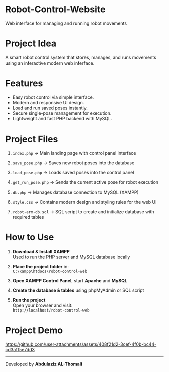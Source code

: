 # Robot-Control-Website
Web interface for managing and running robot movements  

# Project Idea
A smart robot control system that stores, manages, and runs movements using an interactive modern web interface.  

# Features
- Easy robot control via simple interface.
- Modern and responsive UI design.
- Load and run saved poses instantly.
- Secure single-pose management for execution.
- Lightweight and fast PHP backend with MySQL.  

# Project Files

1. `index.php` -> Main landing page with control panel interface

2. `save_pose.php` -> Saves new robot poses into the database

3. `load_pose.php` -> Loads saved poses into the control panel

4. `get_run_pose.php` -> Sends the current active pose for robot execution

5. `db.php` -> Manages database connection to MySQL (XAMPP)

6. `style.css` -> Contains modern design and styling rules for the web UI

7. `robot-arm-db.sql` -> SQL script to create and initialize database with required tables  

# How to Use

1. **Download & Install XAMPP**  
     Used to run the PHP server and MySQL database locally

2. **Place the project folder** in:  
   `C:\xampp\htdocs\robot-control-web`

3. **Open XAMPP Control Panel**, start **Apache** and **MySQL**

4. **Create the database & tables** using phpMyAdmin or SQL script

5. **Run the project**  
     Open your browser and visit:  
     `http://localhost/robot-control-web`

# Project Demo  

https://github.com/user-attachments/assets/408f21d2-3cef-4f0b-bc44-cd3a115e7dd3  

<hr>

Developed by **Abdulaziz AL-Thomali**

